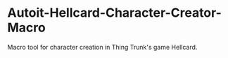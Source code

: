 # Autoit-Hellcard-Character-Creator-Macro
Macro tool for character creation in Thing Trunk's game Hellcard.
